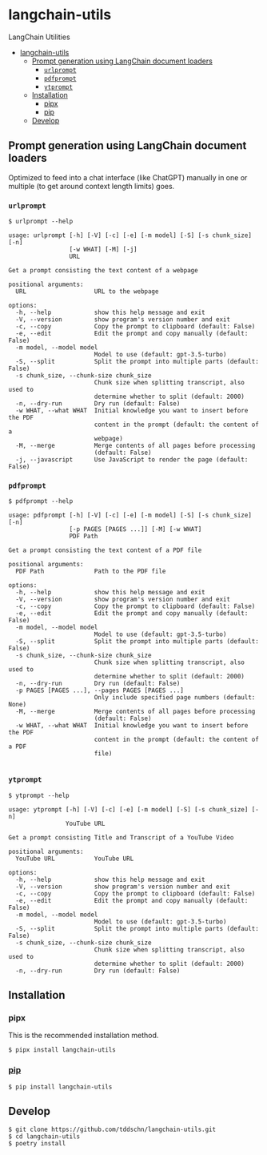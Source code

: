 # langchain-utils

LangChain Utilities


- [langchain-utils](#langchain-utils)
  - [Prompt generation using LangChain document loaders](#prompt-generation-using-langchain-document-loaders)
    - [`urlprompt`](#urlprompt)
    - [`pdfprompt`](#pdfprompt)
    - [`ytprompt`](#ytprompt)
  - [Installation](#installation)
    - [pipx](#pipx)
    - [pip](#pip)
  - [Develop](#develop)


## Prompt generation using LangChain document loaders

Optimized to feed into a chat interface (like ChatGPT) manually in one or multiple (to get around context length limits) goes.

### `urlprompt`

```
$ urlprompt --help

usage: urlprompt [-h] [-V] [-c] [-e] [-m model] [-S] [-s chunk_size] [-n]
                 [-w WHAT] [-M] [-j]
                 URL

Get a prompt consisting the text content of a webpage

positional arguments:
  URL                   URL to the webpage

options:
  -h, --help            show this help message and exit
  -V, --version         show program's version number and exit
  -c, --copy            Copy the prompt to clipboard (default: False)
  -e, --edit            Edit the prompt and copy manually (default: False)
  -m model, --model model
                        Model to use (default: gpt-3.5-turbo)
  -S, --split           Split the prompt into multiple parts (default: False)
  -s chunk_size, --chunk-size chunk_size
                        Chunk size when splitting transcript, also used to
                        determine whether to split (default: 2000)
  -n, --dry-run         Dry run (default: False)
  -w WHAT, --what WHAT  Initial knowledge you want to insert before the PDF
                        content in the prompt (default: the content of a
                        webpage)
  -M, --merge           Merge contents of all pages before processing
                        (default: False)
  -j, --javascript      Use JavaScript to render the page (default: False)

```

### `pdfprompt`

```
$ pdfprompt --help

usage: pdfprompt [-h] [-V] [-c] [-e] [-m model] [-S] [-s chunk_size] [-n]
                 [-p PAGES [PAGES ...]] [-M] [-w WHAT]
                 PDF Path

Get a prompt consisting the text content of a PDF file

positional arguments:
  PDF Path              Path to the PDF file

options:
  -h, --help            show this help message and exit
  -V, --version         show program's version number and exit
  -c, --copy            Copy the prompt to clipboard (default: False)
  -e, --edit            Edit the prompt and copy manually (default: False)
  -m model, --model model
                        Model to use (default: gpt-3.5-turbo)
  -S, --split           Split the prompt into multiple parts (default: False)
  -s chunk_size, --chunk-size chunk_size
                        Chunk size when splitting transcript, also used to
                        determine whether to split (default: 2000)
  -n, --dry-run         Dry run (default: False)
  -p PAGES [PAGES ...], --pages PAGES [PAGES ...]
                        Only include specified page numbers (default: None)
  -M, --merge           Merge contents of all pages before processing
                        (default: False)
  -w WHAT, --what WHAT  Initial knowledge you want to insert before the PDF
                        content in the prompt (default: the content of a PDF
                        file)


```

### `ytprompt`

```
$ ytprompt --help

usage: ytprompt [-h] [-V] [-c] [-e] [-m model] [-S] [-s chunk_size] [-n]
                YouTube URL

Get a prompt consisting Title and Transcript of a YouTube Video

positional arguments:
  YouTube URL           YouTube URL

options:
  -h, --help            show this help message and exit
  -V, --version         show program's version number and exit
  -c, --copy            Copy the prompt to clipboard (default: False)
  -e, --edit            Edit the prompt and copy manually (default: False)
  -m model, --model model
                        Model to use (default: gpt-3.5-turbo)
  -S, --split           Split the prompt into multiple parts (default: False)
  -s chunk_size, --chunk-size chunk_size
                        Chunk size when splitting transcript, also used to
                        determine whether to split (default: 2000)
  -n, --dry-run         Dry run (default: False)

```


## Installation

### pipx

This is the recommended installation method.

```
$ pipx install langchain-utils
```

### [pip](https://pypi.org/project/langchain-utils/)

```
$ pip install langchain-utils
```


## Develop

```
$ git clone https://github.com/tddschn/langchain-utils.git
$ cd langchain-utils
$ poetry install
```